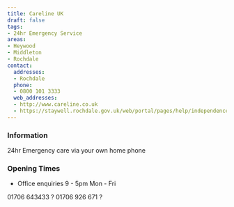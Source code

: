 ```yaml
---
title: Careline UK
draft: false
tags:
- 24hr Emergency Service
areas:
- Heywood
- Middleton
- Rochdale
contact:
  addresses:
  - Rochdale
  phone:
  - 0800 101 3333
  web_addresses:
  - http://www.careline.co.uk
  - https://staywell.rochdale.gov.uk/web/portal/pages/help/independence/gadgets/careline
---
```


### Information
24hr Emergency care via your own home phone

### Opening Times
* Office enquiries 9 - 5pm Mon - Fri

01706 643433 ?   01706 926 671 ?
